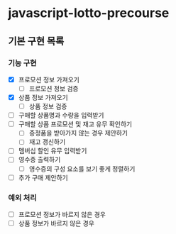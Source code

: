 # javascript-lotto-precourse

## 기본 구현 목록

### 기능 구현

- [x] 프로모션 정보 가져오기
  - [ ] 프로모션 정보 검증
- [x] 상품 정보 가져오기
  - [ ] 상품 정보 검증
- [ ] 구매할 상품명과 수량을 입력받기
- [ ] 구매할 상품 프로모션 및 재고 유무 확인하기
  - [ ] 증정품을 받아가지 않는 경우 제안하기
  - [ ] 재고 갱신하기
- [ ] 멤버십 할인 유무 입력받기
- [ ] 영수증 출력하기
  - [ ] 영수증의 구성 요소를 보기 좋게 정렬하기
- [ ] 추가 구매 제안하기

### 예외 처리

- [ ] 프로모션 정보가 바르지 않은 경우
- [ ] 상품 정보가 바르지 않은 경우

